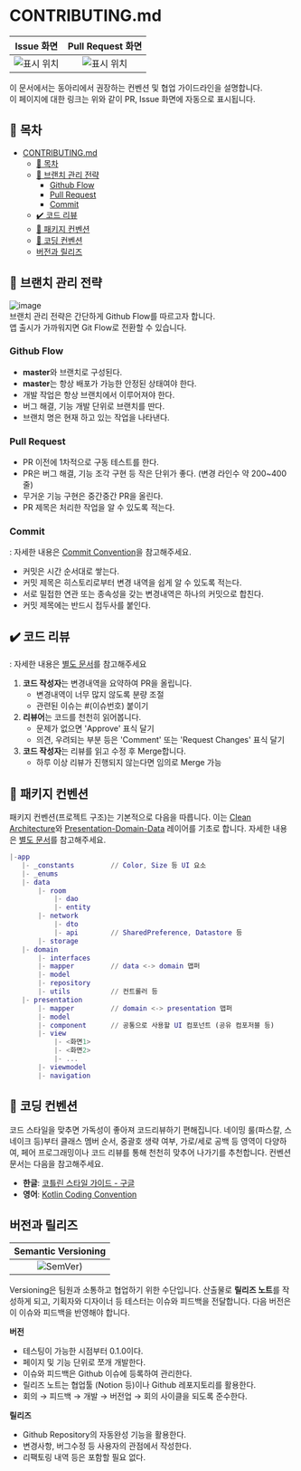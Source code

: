 # CONTRIBUTING.md
Issue 화면            |  Pull Request 화면
:--------------------:|:------------------:
![표시 위치](https://user-images.githubusercontent.com/51331195/156929682-66c7647c-666f-4652-bbae-3ef0f91ca9a8.png) | ![표시 위치](https://user-images.githubusercontent.com/51331195/156929788-9000a4a0-e102-4034-8dd2-d1ee9c8df373.png)


 이 문서에서는 동아리에서 권장하는 컨벤션 및 협업 가이드라인을 설명합니다.  
 이 페이지에 대한 링크는 위와 같이 PR, Issue 화면에 자동으로 표시됩니다.
 
## 📌 목차
- [CONTRIBUTING.md](#contributingmd)
  - [📌 목차](#-목차)
  - [🔱 브랜치 관리 전략](#-브랜치-관리-전략)
    - [Github Flow](#github-flow)
    - [Pull Request](#pull-request)
    - [Commit](#commit)
  - [✔️ 코드 리뷰](#️-코드-리뷰)
  - [📂 패키지 컨벤션](#-패키지-컨벤션)
  - [💅 코딩 컨벤션](#-코딩-컨벤션)
  - [버전과 릴리즈](#버전과-릴리즈)

## 🔱 브랜치 관리 전략
![image](https://user-images.githubusercontent.com/51331195/156977445-fad7d1bf-eac8-4fbd-aea5-4d6b80beef21.png)  
 브랜치 관리 전략은 간단하게 Github Flow를 따르고자 합니다.  
 앱 출시가 가까워지면 Git Flow로 전환할 수 있습니다.
 
### Github Flow
- **master**와 브랜치로 구성된다.
- **master**는 항상 배포가 가능한 안정된 상태여야 한다.
- 개발 작업은 항상 브랜치에서 이루어져야 한다.
- 버그 해결, 기능 개발 단위로 브랜치를 딴다.
- 브랜치 명은 현재 하고 있는 작업을 나타낸다.

### Pull Request
- PR 이전에 1차적으로 구동 테스트를 한다.
- PR은 버그 해결, 기능 조각 구현 등 작은 단위가 좋다. (변경 라인수 약 200~400줄)
- 무거운 기능 구현은 중간중간 PR을 올린다.
- PR 제목은 처리한 작업을 알 수 있도록 적는다.

### Commit
: 자세한 내용은 [Commit Convention](https://github.com/Apptive2022-1/.github/blob/main/docs/Commit%20Convention.md)을 참고해주세요.
 * 커밋은 시간 순서대로 쌓는다.
 * 커밋 제목은 히스토리로부터 변경 내역을 쉽게 알 수 있도록 적는다.
 * 서로 밀접한 연관 또는 종속성을 갖는 변경내역은 하나의 커밋으로 합친다.
 * 커밋 제목에는 반드시 접두사를 붙인다.

## ✔️ 코드 리뷰
 : 자세한 내용은 [별도 문서](https://github.com/Apptive2022-1/.github/blob/main/docs/Code%20Review.md)를 참고해주세요
 1.  **코드 작성자**는 변경내역을 요약하여 PR을 올립니다.
      * 변경내역이 너무 많지 않도록 분량 조절
      * 관련된 이슈는 #(이슈번호) 붙이기
 2.  **리뷰어**는 코드를 천천히 읽어봅니다.
      * 문제가 없으면 'Approve' 표식 달기
      * 의견, 우려되는 부분 등은 'Comment' 또는 'Request Changes' 표식 달기
 3. **코드 작성자**는 리뷰를 읽고 수정 후 Merge합니다.
      * 하루 이상 리뷰가 진행되지 않는다면 임의로 Merge 가능
   
## 📂 패키지 컨벤션
 패키지 컨벤션(프로젝트 구조)는 기본적으로 다음을 따릅니다. 이는 [Clean Architecture](https://developer.android.com/jetpack/guide)와 [Presentation-Domain-Data](https://martinfowler.com/bliki/PresentationDomainDataLayering.html) 레이어를 기초로 합니다. 자세한 내용은 [별도 문서](https://github.com/Apptive2022-1/.github/blob/main/docs/Package%20Convention.md)를 참고해주세요.
 ```m
|-app
    |- _constants         // Color, Size 등 UI 요소
    |- _enums             
    |- data
        |- room
            |- dao
            |- entity
        |- network
            |- dto
            |- api        // SharedPreference, Datastore 등
        |- storage
    |- domain
        |- interfaces
        |- mapper         // data <-> domain 맵퍼
        |- model
        |- repository
        |- utils          // 컨트롤러 등
    |- presentation
        |- mapper         // domain <-> presentation 맵퍼
        |- model
        |- component      // 공통으로 사용할 UI 컴포넌트 (공유 컴포저블 등)
        |- view
            |- <화면1>
            |- <화면2>
            |- ...
        |- viewmodel
        |- navigation
``` 

## 💅 코딩 컨벤션
 코드 스타일을 맞추면 가독성이 좋아져 코드리뷰하기 편해집니다. 네이밍 룰(파스칼, 스네이크 등)부터 클래스 멤버 순서, 중괄호 생략 여부, 가로/세로 공백 등 영역이 다양하여, 페어 프로그래밍이나 코드 리뷰를 통해 천천히 맞추어 나가기를 추천합니다. 컨벤션 문서는 다음을 참고해주세요.
  - **한글**: [코틀린 스타일 가이드 - 구글](https://developer.android.com/kotlin/style-guide?hl=ko)
  - **영어**: [Kotlin Coding Convention](https://kotlinlang.org/docs/coding-conventions.html)
  
## 버전과 릴리즈
| Semantic Versioning |
|:-------------------:|
|![SemVer)](https://user-images.githubusercontent.com/51331195/157697539-25121f51-91ea-4afb-af9e-3e8133c7ebe8.png) |

Versioning은 팀원과 소통하고 협업하기 위한 수단입니다. 산출물로 **릴리즈 노트**를 작성하게 되고, 기획자와 디자이너 등 테스터는 이슈와 피드백을 전달합니다. 다음 버전은 이 이슈와 피드백을 반영해야 합니다.

**버전**
- 테스팅이 가능한 시점부터 0.1.0이다.
- 페이지 및 기능 단위로 쪼개 개발한다.
- 이슈와 피드백은 Github 이슈에 등록하여 관리한다.
- 릴리즈 노트는 협업툴 (Notion 등)이나 Github 레포지토리를 활용한다.
-  회의 → 피드백 → 개발 → 버전업 → 회의 사이클을 되도록 준수한다.
  
**릴리즈**
- Github Repository의 자동완성 기능을 활용한다.
- 변경사항, 버그수정 등 사용자의 관점에서 작성한다.
- 리팩토링 내역 등은 포함할 필요 없다.

